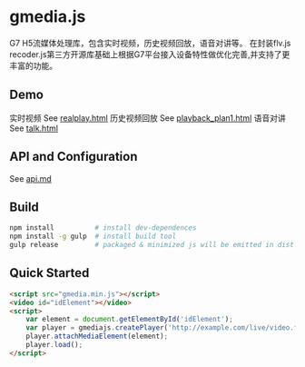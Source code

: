 gmedia.js
=========

G7 H5流媒体处理库，包含实时视频，历史视频回放，语音对讲等。
在封装flv.js recoder.js第三方开源库基础上根据G7平台接入设备特性做优化完善,并支持了更丰富的功能。

## Demo
实时视频     See [realplay.html](demo/realplay.html)
历史视频回放 See [playback_plan1.html](demo/playback_plan1.html)
语音对讲     See [talk.html](demo/talk.html)

## API and Configuration
See [api.md](docs/api.md)

## Build

```bash
npm install          # install dev-dependences
npm install -g gulp  # install build tool
gulp release         # packaged & minimized js will be emitted in dist folder
```

## Quick Started

```html
<script src="gmedia.min.js"></script>
<video id="idElement"></video>
<script>
    var element = document.getElementById('idElement');
    var player = gmediajs.createPlayer('http://example.com/live/video.flv');
    player.attachMediaElement(element);
    player.load();
</script>
```